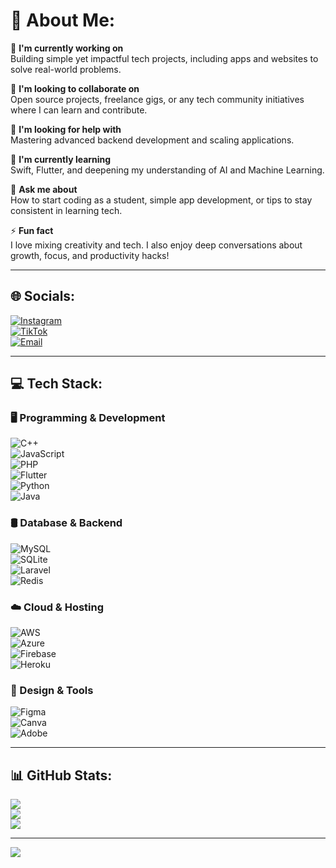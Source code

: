 # 💫 About Me:
🚀 **I'm currently working on**  
Building simple yet impactful tech projects, including apps and websites to solve real-world problems.  

🤝 **I'm looking to collaborate on**  
Open source projects, freelance gigs, or any tech community initiatives where I can learn and contribute.  

🤔 **I'm looking for help with**  
Mastering advanced backend development and scaling applications.  

🌱 **I'm currently learning**  
Swift, Flutter, and deepening my understanding of AI and Machine Learning.  

💬 **Ask me about**  
How to start coding as a student, simple app development, or tips to stay consistent in learning tech.  

⚡ **Fun fact**  
I love mixing creativity and tech. I also enjoy deep conversations about growth, focus, and productivity hacks!  

---

## 🌐 Socials:
[![Instagram](https://img.shields.io/badge/Instagram-%23E4405F.svg?logo=Instagram&logoColor=white)](https://www.instagram.com/irsanwoy_)  
[![TikTok](https://img.shields.io/badge/TikTok-%23000000.svg?logo=TikTok&logoColor=white)](https://www.tiktok.com/@irsanwoy)  
[![Email](https://img.shields.io/badge/Email-D14836?logo=gmail&logoColor=white)](mailto:muhammad.irsan.dev@gmail.com)  

---

## 💻 Tech Stack:
### 🖥️ Programming & Development
![C++](https://img.shields.io/badge/c++-%2300599C.svg?style=for-the-badge&logo=c%2B%2B&logoColor=white)  
![JavaScript](https://img.shields.io/badge/javascript-%23323330.svg?style=for-the-badge&logo=javascript&logoColor=%23F7DF1E)  
![PHP](https://img.shields.io/badge/php-%23777BB4.svg?style=for-the-badge&logo=php&logoColor=white)  
![Flutter](https://img.shields.io/badge/Flutter-%2302569B.svg?style=for-the-badge&logo=Flutter&logoColor=white)  
![Python](https://img.shields.io/badge/python-3670A0?style=for-the-badge&logo=python&logoColor=ffdd54)  
![Java](https://img.shields.io/badge/java-%23ED8B00.svg?style=for-the-badge&logo=openjdk&logoColor=white)  

### 🛢️ Database & Backend
![MySQL](https://img.shields.io/badge/mysql-4479A1.svg?style=for-the-badge&logo=mysql&logoColor=white)  
![SQLite](https://img.shields.io/badge/sqlite-%2307405e.svg?style=for-the-badge&logo=sqlite&logoColor=white)  
![Laravel](https://img.shields.io/badge/laravel-%23FF2D20.svg?style=for-the-badge&logo=laravel&logoColor=white)  
![Redis](https://img.shields.io/badge/redis-%23DD0031.svg?style=for-the-badge&logo=redis&logoColor=white)  

### ☁️ Cloud & Hosting
![AWS](https://img.shields.io/badge/AWS-%23FF9900.svg?style=for-the-badge&logo=amazon-aws&logoColor=white)  
![Azure](https://img.shields.io/badge/azure-%230072C6.svg?style=for-the-badge&logo=microsoftazure&logoColor=white)  
![Firebase](https://img.shields.io/badge/firebase-%23039BE5.svg?style=for-the-badge&logo=firebase)  
![Heroku](https://img.shields.io/badge/heroku-%23430098.svg?style=for-the-badge&logo=heroku&logoColor=white)  

### 🎨 Design & Tools
![Figma](https://img.shields.io/badge/figma-%23F24E1E.svg?style=for-the-badge&logo=figma&logoColor=white)  
![Canva](https://img.shields.io/badge/Canva-%2300C4CC.svg?style=for-the-badge&logo=Canva&logoColor=white)  
![Adobe](https://img.shields.io/badge/adobe-%23FF0000.svg?style=for-the-badge&logo=adobe&logoColor=white)  

---

## 📊 GitHub Stats:
![](https://github-readme-stats.vercel.app/api?username=irsanwoy&theme=dark&hide_border=false&include_all_commits=false&count_private=false)  
![](https://nirzak-streak-stats.vercel.app/?user=irsanwoy&theme=dark&hide_border=false)  
![](https://github-readme-stats.vercel.app/api/top-langs/?username=irsanwoy&theme=dark&hide_border=false&include_all_commits=false&count_private=false&layout=compact)  

---

[![](https://visitcount.itsvg.in/api?id=irsanwoy&icon=0&color=0)](https://visitcount.itsvg.in)

<!-- Proudly created with GPRM ( https://gprm.itsvg.in ) -->

